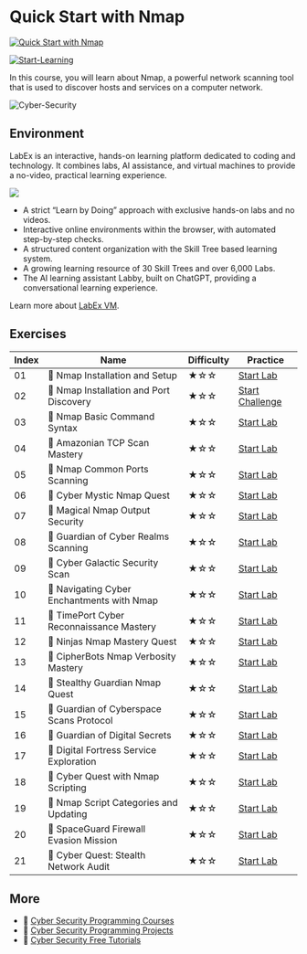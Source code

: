 # Quick Start with Nmap

[![Quick Start with Nmap](https://cover-creator.appbot.io/quick-start-with-nmap.png)](https://labex.io/courses/quick-start-with-nmap)

[![Start-Learning](https://img.shields.io/badge/Start-Learning-whitesmoke?style=for-the-badge)](https://labex.io/courses/quick-start-with-nmap)

In this course, you will learn about Nmap, a powerful network scanning tool that is used to discover hosts and services on a computer network.

![Cyber-Security](https://img.shields.io/badge/Cyber-Security-whitesmoke?style=for-the-badge&logo=cyber-security)


## Environment

LabEx is an interactive, hands-on learning platform dedicated to coding and technology. It combines labs, AI assistance, and virtual machines to provide a no-video, practical learning experience.

![](https://tutorial-screenshot.getvm.io/images/vm-1725247253.png)

- A strict “Learn by Doing” approach with exclusive hands-on labs and no videos.
- Interactive online environments within the browser, with automated step-by-step checks.
- A structured content organization with the Skill Tree based learning system.
- A growing learning resource of 30 Skill Trees and over 6,000 Labs.
- The AI learning assistant Labby, built on ChatGPT, providing a conversational learning experience.

Learn more about [LabEx VM](https://support.labex.io/using-labex/virtual-machine).

## Exercises

|   Index | Name                                      | Difficulty   | Practice                                                                                                                   |
|---------|-------------------------------------------|--------------|----------------------------------------------------------------------------------------------------------------------------|
|      01 | 📖 Nmap Installation and Setup             | ★☆☆          | <a target='_blank' href='https://labex.io/tutorials/cysec-nmap-installation-and-setup-280251'>Start Lab</a>                |
|      02 | 🎯 Nmap Installation and Port Discovery    | ★☆☆          | <a target='_blank' href='https://labex.io/tutorials/cysec-nmap-installation-and-port-discovery-391325'>Start Challenge</a> |
|      03 | 📖 Nmap Basic Command Syntax               | ★☆☆          | <a target='_blank' href='https://labex.io/tutorials/cysec-nmap-basic-command-syntax-280247'>Start Lab</a>                  |
|      04 | 📖 Amazonian TCP Scan Mastery              | ★☆☆          | <a target='_blank' href='https://labex.io/tutorials/cysec-amazonian-tcp-scan-mastery-280263'>Start Lab</a>                 |
|      05 | 📖 Nmap Common Ports Scanning              | ★☆☆          | <a target='_blank' href='https://labex.io/tutorials/cysec-nmap-common-ports-scanning-280248'>Start Lab</a>                 |
|      06 | 📖 Cyber Mystic Nmap Quest                 | ★☆☆          | <a target='_blank' href='https://labex.io/tutorials/cysec-cyber-mystic-nmap-quest-280253'>Start Lab</a>                    |
|      07 | 📖 Magical Nmap Output Security            | ★☆☆          | <a target='_blank' href='https://labex.io/tutorials/cysec-magical-nmap-output-security-280255'>Start Lab</a>               |
|      08 | 📖 Guardian of Cyber Realms Scanning       | ★☆☆          | <a target='_blank' href='https://labex.io/tutorials/cysec-guardian-of-cyber-realms-scanning-280254'>Start Lab</a>          |
|      09 | 📖 Cyber Galactic Security Scan            | ★☆☆          | <a target='_blank' href='https://labex.io/tutorials/cysec-cyber-galactic-security-scan-280250'>Start Lab</a>               |
|      10 | 📖 Navigating Cyber Enchantments with Nmap | ★☆☆          | <a target='_blank' href='https://labex.io/tutorials/cysec-navigating-cyber-enchantments-with-nmap-280256'>Start Lab</a>    |
|      11 | 📖 TimePort Cyber Reconnaissance Mastery   | ★☆☆          | <a target='_blank' href='https://labex.io/tutorials/cysec-timeport-cyber-reconnaissance-mastery-280262'>Start Lab</a>      |
|      12 | 📖 Ninjas Nmap Mastery Quest               | ★☆☆          | <a target='_blank' href='https://labex.io/tutorials/cysec-ninjas-nmap-mastery-quest-280264'>Start Lab</a>                  |
|      13 | 📖 CipherBots Nmap Verbosity Mastery       | ★☆☆          | <a target='_blank' href='https://labex.io/tutorials/cysec-cipherbots-nmap-verbosity-mastery-280266'>Start Lab</a>          |
|      14 | 📖 Stealthy Guardian Nmap Quest            | ★☆☆          | <a target='_blank' href='https://labex.io/tutorials/cysec-stealthy-guardian-nmap-quest-280261'>Start Lab</a>               |
|      15 | 📖 Guardian of Cyberspace Scans Protocol   | ★☆☆          | <a target='_blank' href='https://labex.io/tutorials/cysec-guardian-of-cyberspace-scans-protocol-280265'>Start Lab</a>      |
|      16 | 📖 Guardian of Digital Secrets             | ★☆☆          | <a target='_blank' href='https://labex.io/tutorials/cysec-guardian-of-digital-secrets-280252'>Start Lab</a>                |
|      17 | 📖 Digital Fortress Service Exploration    | ★☆☆          | <a target='_blank' href='https://labex.io/tutorials/cysec-digital-fortress-service-exploration-280259'>Start Lab</a>       |
|      18 | 📖 Cyber Quest with Nmap Scripting         | ★☆☆          | <a target='_blank' href='https://labex.io/tutorials/cysec-cyber-quest-with-nmap-scripting-280258'>Start Lab</a>            |
|      19 | 📖 Nmap Script Categories and Updating     | ★☆☆          | <a target='_blank' href='https://labex.io/tutorials/cysec-nmap-script-categories-and-updating-280257'>Start Lab</a>        |
|      20 | 📖 SpaceGuard Firewall Evasion Mission     | ★☆☆          | <a target='_blank' href='https://labex.io/tutorials/cysec-spaceguard-firewall-evasion-mission-280249'>Start Lab</a>        |
|      21 | 📖 Cyber Quest: Stealth Network Audit      | ★☆☆          | <a target='_blank' href='https://labex.io/tutorials/cysec-cyber-quest-stealth-network-audit-280260'>Start Lab</a>          |

## More

- 🔗 [Cyber Security Programming Courses](https://github.com/labex-labs/awesome-programming-courses)
- 🔗 [Cyber Security Programming Projects](https://github.com/labex-labs/awesome-programming-projects)
- 🔗 [Cyber Security Free Tutorials](https://github.com/labex-labs/cysec-free-tutorials)

